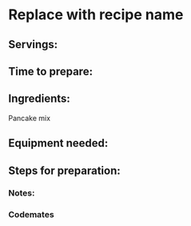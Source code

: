 # Replace with recipe name

## Servings: 

## Time to prepare: 

## Ingredients:
Pancake mix

## Equipment needed:
 

## Steps for preparation:



### Notes:



### Codemates #
